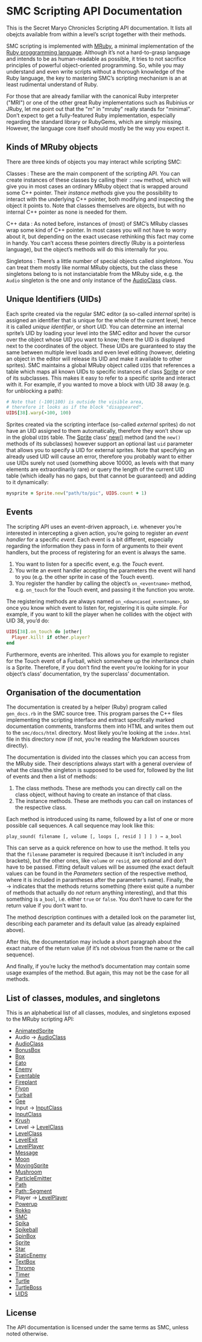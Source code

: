SMC Scripting API Documentation
===============================

This is the Secret Maryo Chronicles Scripting API documentation. It
lists all obejcts available from within a level’s script together with
their methods.

SMC scripting is implemented with
[MRuby](https://github.com/mruby/mruby), a minimal implementation of the
[Ruby proggramming language](http://www.ruby-lang.org). Although it’s
not a hard-to-grasp language and intends to be as human-readable as
possible, it tries to not sacrifice principles of powerful
object-oriented programming. So, while you may understand and even
write scripts without a thorough knowledge of the Ruby language, the
key to mastering SMC’s scripting mechanism is an at least rudimental
understand of Ruby.

For those that are already familiar with the canonical Ruby
interpreter ("MRI") or one of the other great Ruby implementations
such as Rubinius or JRuby, let me point out that the "m" in "mruby"
really stands for "minimal". Don’t expect to get a fully-featured Ruby
implementation, especially regarding the standard library or RubyGems,
which are simply missing. However, the language core itself should
mostly be the way you expect it.

Kinds of MRuby objects
----------------------

There are three kinds of objects you may interact while scripting SMC:

Classes
: These are the main component of the scripting API. You can create
  instances of these classes by calling their `::new` method, which
  will give you in most cases an ordinary MRuby object that is wrapped
  around some C++ pointer. Their _instance methods_ give you the
  possibility to interact with the underlying C++ pointer, both
  modifying and inspecting the object it points to. Note that classes
  themselves are objects, but with no internal C++ pointer as none is
  needed for them.

C++ data
: As noted before, instances of (most) of SMC’s MRuby classes wrap
some kind of C++ pointer. In most cases you will not have to worry
about it, but depending on the exact usecase rethinking this fact may
come in handy. You can’t access these pointers directly (Ruby is a
pointerless language), but the object’s methods will do this
internally for you.

Singletons
: There’s a little number of special objects called _singletons_.
  You can treat them mostly like normal MRuby objects, but the
  class these singletons belong to is not instanciatable from the
  MRuby side, e.g. the `Audio` singleton is the one and only instance
  of the [AudioClass](audioclass.html) class.

Unique Identifiers (UIDs)
-------------------------

Each sprite created via the regular SMC editor (a so-called _internal_
sprite) is assigned an identifier that is unique for the whole of the
current level, hence it is called _unique identifier_, or short
_UID_. You can determine an internal sprite’s UID by loading your
level into the SMC editor and hover the cursor over the object whose
UID you want to know; there the UID is displayed next to the
coordinates of the object. These UIDs are guaranteed to stay the same
between multiple level loads and even level editing (however, deleting
an object in the editor will release its UID and make it available to
other sprites). SMC maintains a global MRuby object called `UIDS` that
references a table which maps all known UIDs to specific instances of
class [Sprite](sprite.html) or one of its subclasses. This makes it
easy to refer to a specific sprite and interact with it. For example,
if you wanted to move a block with UID 38 away (e.g. for unblocking a
path):

~~~~~~~~~~~~~~~~~~~~~~~~~~~~~~~~~~~~~~~~ ruby
# Note that (-100|100) is outside the visible area,
# therefore it looks as if the block "disappeared".
UIDS[38].warp(-100, 100)
~~~~~~~~~~~~~~~~~~~~~~~~~~~~~~~~~~~~~~~~

Sprites created via the scripting interface (so-called _external_
sprites) do not have an UID assigned to them automatically, therefore
they won’t show up in the global `UIDS` table. The
[Sprite](sprite.html) class’ [new()](sprite.html#new) method (and the
`new()` methods of its subclasses) however support an optional last
`uid` parameter that allows you to specify a UID for external
sprites. Note that specifying an already used UID will cause an error,
therefore you probably want to either use UIDs surely not used
(something above 10000, as levels with that many elements are
extraordinarily rare) or query the length of the current UID table
(which ideally has no gaps, but that cannot be guaranteed) and adding
to it dynamically:

~~~~~~~~~~~~~~~~~~~~~~~~~~~~~~~~~~~~~~~~ ruby
mysprite = Sprite.new("path/to/pic", UIDS.count + 1)
~~~~~~~~~~~~~~~~~~~~~~~~~~~~~~~~~~~~~~~~

Events
------

The scripting API uses an event-driven approach, i.e. whenever you’re
interested in intercepting a given action, you’re going to register an
_event handler_ for a specific _event_. Each event is a bit different,
especially regarding the information they pass in form of arguments to
their event handlers, but the process of registering for an event is
always the same.

1. You want to listen for a specific event, e.g. the _Touch_ event.
2. You write an event handler accepting the parameters the event will
   hand to you (e.g. the other sprite in case of the Touch event).
3. You register the handler by calling the object’s `on_<eventname>`
   method, e.g. `on_touch` for the Touch event, and passing it the
   function you wrote.

The registering methods are always named `on_<downcased_eventname>`,
so once you know which event to listen for, registering it is quite
simple. For example, if you want to kill the player when he
collides with the object with UID 38, you’d do:

~~~~~~~~~~~~~~~~~~~~~~~~~~~~~~~~~~~~~~~~ ruby
UIDS[38].on_touch do |other|
  Player.kill! if other.player?
end
~~~~~~~~~~~~~~~~~~~~~~~~~~~~~~~~~~~~~~~~

Furthermore, events are inherited. This allows you for example to
register for the Touch event of a Furball, which somewhere up the
inheritance chain is a Sprite. Therefore, if you don’t find the event
you’re looking for in your object’s class’ documentation, try the
superclass’ documentation.

Organisation of the documentation
---------------------------------

The documentation is created by a helper (Ruby) program called
`gen_docs.rb` in the SMC source tree. This program parses the C++
files implementing the scripting interface and extract specifcally
marked documentation comments, transforms them into HTML and writes
them out to the `smc/docs/html` directory. Most likely you’re looking
at the `index.html` file in this directory now (if not, you’re reading
the Markdown sources directly).

The documentation is divided into the classes which you can access
from the MRuby side. Their descriptions always start with a general
overview of what the class/the singleton is supposed to be used for,
followed by the list of events and then a list of methods:

1. The class methods. These are methods you can directly call on the
   class object, without having to create an instance of that class.
2. The instance methods. These are methods you can call on instances
   of the respective class.

Each method is introduced using its name, followed by a list of one or
more possible call sequences. A call sequence may look like this:

~~~~~~~~~~~~~~~~~~~~~~~~~~~~~~~~~~~~~~~~~~~~~~~~~~~~~~~~~~~~~~~~~
play_sound( filename [, volume [, loops [, resid ] ] ] ) → a_bool
~~~~~~~~~~~~~~~~~~~~~~~~~~~~~~~~~~~~~~~~~~~~~~~~~~~~~~~~~~~~~~~~~

This can serve as a quick reference on how to use the method. It tells
you that the `filename` parameter is required (because it isn’t
included in any brackets), but the other ones, like `volume` or
`resid`, are optional and don’t have to be passed. Fitting default
values will be assumed (the exact default values can be found in the
_Parameters_ section of the respective method, where it is included in
parantheses after the parameter’s name). Finally, the → indicates that
the methods returns something (there exist quite a number of methods
that actually do _not_ return anything interesting), and that this
something is `a_bool`, i.e. either `true` or `false`. You don’t have
to care for the return value if you don’t want to.

The method description continues with a detailed look on the parameter
list, describing each parameter and its default value (as already
explained above).

After this, the documentation may include a short paragraph about the
exact nature of the return value (if it’s not obvious from the name or
the call sequence).

And finally, if you’re lucky the method’s documentation may contain
some usage examples of the method. But again, this may not be the case
for all methods.

List of classes, modules, and singletons
----------------------------------------

This is an alphabetical list of all classes, modules, and singletons exposed to
the MRuby scripting API:

* [AnimatedSprite](animatedsprite.html)
* Audio → [AudioClass](audioclass.html)
* [AudioClass](audioclass.html)
* [BonusBox](bonusbox.html)
* [Box](box.html)
* [Eato](eato.html)
* [Enemy](enemy.html)
* [Eventable](eventable.html)
* [Fireplant](fireplant.html)
* [Flyon](flyon.html)
* [Furball](furball.html)
* [Gee](gee.html)
* Input → [InputClass](inputclass.html)
* [InputClass](inputclass.html)
* [Krush](krush.html)
* Level → [LevelClass](levelclass.html)
* [LevelClass](levelclass.html)
* [LevelExit](levelexit.html)
* [LevelPlayer](levelplayer.html)
* [Message](message.html)
* [Moon](moon.html)
* [MovingSprite](movingsprite.html)
* [Mushroom](mushroom.html)
* [ParticleEmitter](particleemitter.html)
* [Path](path.html)
* [Path::Segment](path_segment.html)
* Player → [LevelPlayer](levelplayer.html)
* [Powerup](powerup.html)
* [Rokko](rokko.html)
* [SMC](smc.html)
* [Spika](spika.html)
* [Spikeball](spikeball.html)
* [SpinBox](spinbox.html)
* [Sprite](sprite.html)
* [Star](star.html)
* [StaticEnemy](staticenemy.html)
* [TextBox](textbox.html)
* [Thromp](thromp.html)
* [Timer](timer.html)
* [Turtle](turtle.html)
* [TurtleBoss](turtleboss.html)
* [UIDS](uids.html)

License
-------

The API documentation is licensed under the same terms as SMC, unless
noted otherwise.
